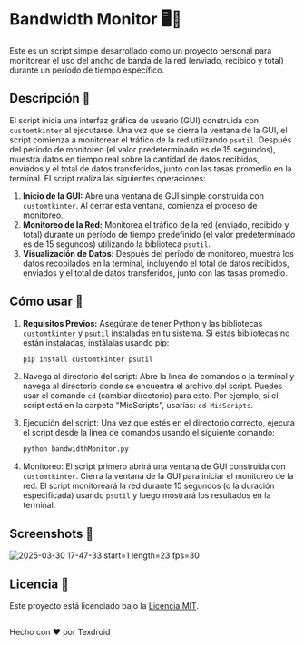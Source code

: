 # Bandwidth Monitor 🖥️📶

Este es un script simple desarrollado como un proyecto personal para monitorear el uso del ancho de banda de la red (enviado, recibido y total) durante un período de tiempo específico.

## Descripción 📜

El script inicia una interfaz gráfica de usuario (GUI) construida con `customtkinter` al ejecutarse. Una vez que se cierra la ventana de la GUI, el script comienza a monitorear el tráfico de la red utilizando `psutil`. Después del período de monitoreo (el valor predeterminado es de 15 segundos), muestra datos en tiempo real sobre la cantidad de datos recibidos, enviados y el total de datos transferidos, junto con las tasas promedio en la terminal. El script realiza las siguientes operaciones:

1. **Inicio de la GUI:** Abre una ventana de GUI simple construida con `customtkinter`. Al cerrar esta ventana, comienza el proceso de monitoreo.
2. **Monitoreo de la Red:** Monitorea el tráfico de la red (enviado, recibido y total) durante un período de tiempo predefinido (el valor predeterminado es de 15 segundos) utilizando la biblioteca `psutil`.
3. **Visualización de Datos:** Después del período de monitoreo, muestra los datos recopilados en la terminal, incluyendo el total de datos recibidos, enviados y el total de datos transferidos, junto con las tasas promedio.

## Cómo usar 🚀

1. **Requisitos Previos:** Asegúrate de tener Python y las bibliotecas `customtkinter` y `psutil` instaladas en tu sistema. Si estas bibliotecas no están instaladas, instálalas usando pip:

   ```bash
   pip install customtkinter psutil
   ```
2. Navega al directorio del script: Abre la línea de comandos o la terminal y navega al directorio donde se encuentra el archivo del script. Puedes usar el comando `cd` (cambiar directorio) para esto. Por ejemplo, si el script está en la carpeta "MisScripts", usarías: `cd MisScripts`.
3. Ejecución del script: Una vez que estés en el directorio correcto, ejecuta el script desde la línea de comandos usando el siguiente comando:

   ```bash
   python bandwidthMonitor.py
   ```
5. Monitoreo: El script primero abrirá una ventana de GUI construida con `customtkinter`. Cierra la ventana de la GUI para iniciar el monitoreo de la red. El script monitoreará la red durante 15 segundos (o la duración especificada) usando `psutil` y luego mostrará los resultados en la terminal.

## Screenshots 📸

![2025-03-30 17-47-33 start=1 length=23 fps=30](https://github.com/user-attachments/assets/f6b4eff3-c93e-4771-ad1b-9fb49b3d47e7) 

## Licencia 📄

Este proyecto está licenciado bajo la [Licencia MIT](LICENSE).

##
Hecho con ❤️ por Texdroid

